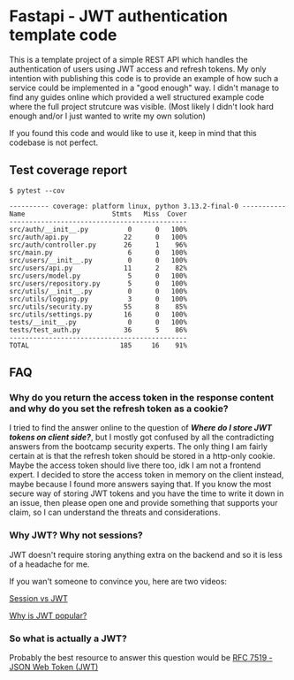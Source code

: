 # Fastapi - JWT authentication template code

This is a template project of a simple REST API which handles the authentication of users using JWT access and refresh tokens. My only intention with publishing this code is to provide an example of how such a service could be implemented in a "good enough" way. I didn't manage to find any guides online which provided a well structured example code where the full project strutcure was visible. (Most likely I didn't look hard enough and/or I just wanted to write my own solution)

If you found this code and would like to use it, keep in mind that this codebase is not perfect.

## Test coverage report

```
$ pytest --cov

---------- coverage: platform linux, python 3.13.2-final-0 -----------
Name                      Stmts   Miss  Cover
---------------------------------------------
src/auth/__init__.py          0      0   100%
src/auth/api.py              22      0   100%
src/auth/controller.py       26      1    96%
src/main.py                   6      0   100%
src/users/__init__.py         0      0   100%
src/users/api.py             11      2    82%
src/users/model.py            5      0   100%
src/users/repository.py       5      0   100%
src/utils/__init__.py         0      0   100%
src/utils/logging.py          3      0   100%
src/utils/security.py        55      8    85%
src/utils/settings.py        16      0   100%
tests/__init__.py             0      0   100%
tests/test_auth.py           36      5    86%
---------------------------------------------
TOTAL                       185     16    91%
```

## FAQ

### Why do you return the access token in the response content and why do you set the refresh token as a cookie?

I tried to find the answer online to the question of **_Where do I store JWT tokens on client side?_**, but I mostly got confused by all the contradicting answers from the bootcamp security experts. The only thing I am fairly certain at is that the refresh token should be stored in a http-only cookie. Maybe the access token should live there too, idk I am not a frontend expert. I decided to store the access token in memory on the client instead, maybe because I found more answers saying that. If you know the most secure way of storing JWT tokens and you have the time to write it down in an issue, then please open one and provide something that supports your claim, so I can understand the threats and considerations.

### Why JWT? Why not sessions?

JWT doesn't require storing anything extra on the backend and so it is less of a headache for me.

If you wan't someone to convince you, here are two videos:

[Session vs JWT](https://www.youtube.com/watch?v=fyTxwIa-1U0)

[Why is JWT popular?](https://www.youtube.com/watch?v=P2CPd9ynFLg)

### So what is actually a JWT?

Probably the best resource to answer this question would be [RFC 7519 - JSON Web Token (JWT)](https://datatracker.ietf.org/doc/html/rfc7519#section-11)
